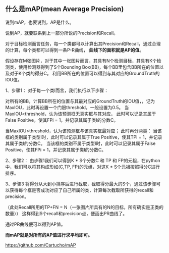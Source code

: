 

<!--
 * @version:
 * @Author:  StevenJokess https://github.com/StevenJokess
 * @Date: 2020-12-17 18:51:30
 * @LastEditors:  StevenJokess https://github.com/StevenJokess
 * @LastEditTime: 2020-12-17 19:26:59
 * @Description:
 * @TODO::
 * @Reference:https://blog.csdn.net/weixin_44791964/article/details/102414522
-->

## 什么是mAP(mean Average Precision)


说到mAP，也要说到，AP是什么。

说到AP，就要联系到上一部分所说的Precision和Recall。

对于目标检测而言任务，每一个类都可以计算出其Precision和Recall，通过合理的计算，每个类都可以得到一条P-R曲线，
**曲线下的面积就是AP的值**。

假设存在M张图片，对于其中一张图片而言，其具有N个检测目标，其具有K个检测类，使用检测器得到了S个Bounding Box(BB)，每个BB里包含BB所在的位置以及对于K个类的得分C。
利用BB所在的位置可以得到与其对应的GroundTruth的IOU值。

1、步骤1：
对于每一个类I而言，我们执行以下步骤：

对所有的BB，计算BB所在的位置与其最对应的GroundTruth的IOU值，，记为MaxIOU，此时再设置一个门限threshold，一般设置为0.5。
当MaxIOU<threshold，认为该预测框无真实框与其对应，
此时可以记录其属于False Positive，使其FPi = 1，并记录其属于类I的分数C。

当MaxIOU>threshold，认为该预测框与该真实框最对应；
此时再分两类：
当该框的类别属于类型I时，此时可以记录其属于True Positive，使其TPi = 1，并记录其属于类I的分数C。
当该框的类别不属于类型I时，此时可以记录其属于False Positive，使其FPi = 1，并记录其属于类I的分数C。

2、步骤2：
由步骤1我们可以得到K * S个分数C 和 TP 和 FP的元祖，在python中，我们可以将其构成形如(C,TP, FP)的元组，对这K * S个元祖按照得分C进行排序。

3、步骤3
将得分从大到小排序后进行截取，截取得分最大的S个，通过该步骤可以获得每个框是否成功对应了自己所属的类，计算每次截取所获得的recall和precision。

（此处Recall所用的TP+FN = N（一张图片所具有的N的目标，所有确实是正类的数量））
这样得到S个recall和precision点，便画出PR曲线了。

通过PR曲线便可以得到AP值。

**而mAP就是对所有的AP值进行求平均即可。**

https://github.com/Cartucho/mAP
